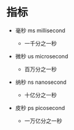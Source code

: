 # 指标
- 毫秒 ms millisecond
  - 一千分之一秒

- 微秒 us microsecond
  - 百万分之一秒

- 纳秒 ns nanosecond
  - 十亿分之一秒

- 皮秒 ps picosecond
  - 一万亿分之一秒

